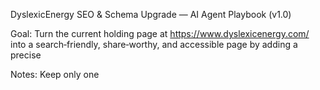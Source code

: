 DyslexicEnergy SEO & Schema Upgrade — AI Agent Playbook (v1.0)

Goal: Turn the current holding page at https://www.dyslexicenergy.com/ into a search‑friendly, share‑worthy, and accessible page by adding a precise <title>, head metadata, and schema.org JSON‑LD, while keeping the HTML clean and lightweight (no heavy third‑party JS).

Style: Plain English, British English. No tracking. Minimal dependencies. Keep performance and accessibility in mind.

⸻

0) Deliverables (what you must output)
	•	Updated <head> markup (copy‑pasteable) with:
	•	Title, meta description, robots, canonical
	•	Open Graph & Twitter Card
	•	Icons (favicon / apple‑touch‑icon)
	•	Optional: theme‑colour
	•	JSON‑LD <script> block containing WebSite, Organization, WebPage (and optional ContactPoint)
	•	Updated visible HTML structure for the holding page (header/main/footer) with semantic, accessible markup and email sign‑up placeholder.
	•	Robots.txt and optional sitemap.xml examples.
	•	Validation checklist and local‑preview instructions.

Keep all placeholders as {{LIKE_THIS}} so they are easy to search & replace.

⸻

1) Variables to collect (fill these before you start)

Token	What it is	Example / tips
{{BRAND_NAME}}	Brand/website name	DyslexicEnergy
{{PRIMARY_KEYPHRASE}}	Main SEO phrase	dyslexia support for adults
{{SECONDARY_KEYPHRASE}}	Complementary phrase	dyslexia coaching
{{TAGLINE}}	Short line used in titles	Different brains are amazing (if desired)
{{MISSION_SENTENCE}}	1–2 sentences	We celebrate dyslexia as a different way of thinking…
{{PAGE_URL}}	Canonical URL of page	https://www.dyslexicenergy.com/
{{OG_IMAGE_URL}}	1200×630 (min) social image	Absolute URL to a compressed PNG/JPG
{{LOGO_URL}}	Square logo for schema & icons	Absolute URL (ideally SVG or 512×512 PNG)
{{SOCIAL_LINKS}}	Array of profiles	e.g. BlueSky, Instagram, Mastodon, LinkedIn
{{CONTACT_EMAIL}}	Public email (optional)	hello@dyslexicenergy.com
{{LANG}}	Language code	en-GB

Title length: aim ≤ 60 characters. Meta description: aim 150–160 characters.

⸻

2) Phase Plan (expanded) — based on supplied guide

Phase 1 — Define your key message & SEO targets

Answer these:
	•	What is {{BRAND_NAME}}?
	•	Who is the audience?
	•	Pick 2–3 keyword phrases ({{PRIMARY_KEYPHRASE}}, {{SECONDARY_KEYPHRASE}}, optional long‑tail).
	•	Confirm tagline and mission sentence.

Why: These drive <title>, meta description, hero copy, and headings. Avoid “Coming soon” as the only signal.

Outputs:
	•	Draft <title> using brand + {{PRIMARY_KEYPHRASE}}
	•	Draft meta description weaving in both keyphrases naturally
	•	1× <h1> and a short intro paragraph using the same language

⸻

Phase 2 — Prepare head metadata

Must include:
	1.	Charset & viewport
	2.	Title (≤ ~60 chars)
	3.	Meta description (150–160 chars)
	4.	Robots (index, follow) unless intentionally noindex
	5.	Canonical linking to {{PAGE_URL}}
	6.	Open Graph block (og:title, og:description, og:type, og:url, og:image)
	7.	Twitter/X Card (summary_large_image)
	8.	Optional: theme‑colour, language, icons
	9.	JSON‑LD script (see Phase 3)

Output: the Head Snippet (see §4).

⸻

Phase 3 — Add structured data (schema.org via JSON‑LD)

Types to include:
	•	WebSite — the site as a whole
	•	Organization — the brand entity
	•	WebPage — this specific page
	•	Optional: ContactPoint (nested in Organization) and SearchAction on WebSite

Output: a single JSON‑LD @graph with stable @id anchors (see §5).

⸻

Phase 4 — Build content / visible HTML structure

Structure:
	•	<header>: logo/name + optional simple nav/social list
	•	<main>: <h1> (one per page), short paragraph with mission, optional email form CTA
	•	<footer>: copyright, accessibility & privacy links, social list repeat

Accessibility:
	•	Provide descriptive alt text for images
	•	Honour prefers‑colour‑scheme if you have styles; ensure contrast meets WCAG AA or better
	•	Logical heading order; focus order matches visual order

Output: the Body Skeleton (see §6).

⸻

Phase 5 — Validate & iterate

Run:
	•	Google Rich Results Test (validate JSON‑LD)
	•	Check HTML source (title/description/canonical present once)
	•	Mobile/responsive preview
	•	URL Inspection in Search Console (when live)
	•	Share the {{PAGE_URL}} to verify Open Graph render (e.g. social debuggers)
	•	Monitor impressions/CTR after deployment

Local preview:
	•	Option 1: python3 -m http.server 8080 then open http://localhost:8080
	•	Option 2: npx http-server -p 8080 (Node installed)

⸻

3) Copy guidance (use in title/description/hero)

Title patterns (pick one, keep ≤ ~60 chars):
	•	{{BRAND_NAME}} — {{PRIMARY_KEYPHRASE}}
	•	{{BRAND_NAME}}: {{PRIMARY_KEYPHRASE}} & {{SECONDARY_KEYPHRASE}}

Meta description template (150–160 chars):

{{BRAND_NAME}} offers {{PRIMARY_KEYPHRASE}} with practical tools and a positive, inclusive approach. {{TAGLINE}}. Join our updates to hear when we launch.

Hero content:
	•	<h1>{{BRAND_NAME}} — {{PRIMARY_KEYPHRASE}}</h1>
	•	<p>{{MISSION_SENTENCE}}</p>

Avoid keyword stuffing; write naturally.

⸻

4) HEAD SNIPPET (copy‑paste and fill tokens)

<head>
  <meta charset="utf-8">
  <meta name="viewport" content="width=device-width, initial-scale=1.0">

  <title>{{BRAND_NAME}} — {{PRIMARY_KEYPHRASE}}</title>
  <meta name="description" content="{{BRAND_NAME}} offers {{PRIMARY_KEYPHRASE}} with practical tools and a positive, inclusive approach. {{TAGLINE}}. Join our updates to hear when we launch.">
  <meta name="robots" content="index, follow">
  <link rel="canonical" href="{{PAGE_URL}}">

  <!-- Language & theme (optional but helpful) -->
  <meta http-equiv="content-language" content="{{LANG}}">
  <meta name="theme-color" content="#111111">

  <!-- Open Graph -->
  <meta property="og:title" content="{{BRAND_NAME}} — {{PRIMARY_KEYPHRASE}}">
  <meta property="og:description" content="{{BRAND_NAME}} offers {{PRIMARY_KEYPHRASE}} with practical tools and a positive, inclusive approach. {{TAGLINE}}">
  <meta property="og:type" content="website">
  <meta property="og:url" content="{{PAGE_URL}}">
  <meta property="og:image" content="{{OG_IMAGE_URL}}">
  <meta property="og:locale" content="{{LANG}}">

  <!-- Twitter / X -->
  <meta name="twitter:card" content="summary_large_image">
  <meta name="twitter:title" content="{{BRAND_NAME}} — {{PRIMARY_KEYPHRASE}}">
  <meta name="twitter:description" content="{{BRAND_NAME}} offers {{PRIMARY_KEYPHRASE}} with practical tools and a positive, inclusive approach. {{TAGLINE}}">
  <meta name="twitter:image" content="{{OG_IMAGE_URL}}">

  <!-- Icons -->
  <link rel="icon" href="/favicon.ico" sizes="any">
  <link rel="icon" href="/icon.svg" type="image/svg+xml">
  <link rel="apple-touch-icon" href="/apple-touch-icon.png">
  <link rel="manifest" href="/site.webmanifest">

  <!-- JSON-LD schema (see §5) -->
  <script type="application/ld+json" id="schema-graph">
  /* filled by §5 */
  </script>
</head>

Notes: Keep only one <title> and one meta description. OG/Twitter descriptions can be shorter if desired. og:image should be an absolute URL; aim for 1200×630px, ≤ ~300 KB.

⸻

5) JSON‑LD GRAPH (WebSite, Organization, WebPage)

Paste this into the <script type="application/ld+json" id="schema-graph"> block in §4 and replace tokens.

{
  "@context": "https://schema.org",
  "@graph": [
    {
      "@type": "WebSite",
      "@id": "{{PAGE_URL}}#website",
      "url": "{{PAGE_URL}}",
      "name": "{{BRAND_NAME}}",
      "description": "{{BRAND_NAME}}: {{PRIMARY_KEYPHRASE}}",
      "inLanguage": "{{LANG}}",
      "potentialAction": {
        "@type": "SearchAction",
        "target": "{{PAGE_URL}}search?q={search_term_string}",
        "query-input": "required name=search_term_string"
      }
    },
    {
      "@type": "Organization",
      "@id": "{{PAGE_URL}}#organization",
      "name": "{{BRAND_NAME}}",
      "url": "{{PAGE_URL}}",
      "logo": {
        "@type": "ImageObject",
        "url": "{{LOGO_URL}}"
      },
      "sameAs": {{SOCIAL_LINKS}},
      "contactPoint": {
        "@type": "ContactPoint",
        "contactType": "customer service",
        "email": "{{CONTACT_EMAIL}}",
        "availableLanguage": ["English"]
      }
    },
    {
      "@type": "WebPage",
      "@id": "{{PAGE_URL}}#webpage",
      "url": "{{PAGE_URL}}",
      "name": "{{BRAND_NAME}} — {{PRIMARY_KEYPHRASE}}",
      "description": "{{BRAND_NAME}} offers {{PRIMARY_KEYPHRASE}} with practical tools and a positive, inclusive approach. {{TAGLINE}}",
      "inLanguage": "{{LANG}}",
      "isPartOf": { "@id": "{{PAGE_URL}}#website" }
    }
  ]
}

Rules:
	•	Use absolute URLs for url, @id, og:image, logo.url.
	•	Keep stable @id anchors (#website, #organization, #webpage).
	•	Remove SearchAction if you won’t have search soon.
	•	If you don’t want to expose an email, remove the contactPoint block.

⸻

6) BODY SKELETON (semantic, accessible)

<body>
  <header class="site-header">
    <a href="/" class="brand" aria-label="{{BRAND_NAME}} home">
      <img src="{{LOGO_URL}}" alt="{{BRAND_NAME}} logo" width="96" height="96">
      <span class="brand-name">{{BRAND_NAME}}</span>
    </a>
    <nav aria-label="Social links">
      <ul class="social-list">
        <!-- Replace with real links; open in same tab by default -->
        <li><a href="https://bsky.app/profile/{{BRAND_NAME}}" rel="me">BlueSky</a></li>
        <li><a href="https://instagram.com/{{BRAND_NAME}}" rel="me">Instagram</a></li>
        <li><a href="https://mastodon.social/@{{BRAND_NAME}}" rel="me">Mastodon</a></li>
        <li><a href="https://www.linkedin.com/company/{{BRAND_NAME}}" rel="me">LinkedIn</a></li>
      </ul>
    </nav>
  </header>

  <main id="main-content">
    <h1>{{BRAND_NAME}} — {{PRIMARY_KEYPHRASE}}</h1>
    <p>{{MISSION_SENTENCE}}</p>

    <section aria-labelledby="signup-heading">
      <h2 id="signup-heading">Stay in touch</h2>
      <form method="post" action="{{FORM_ACTION_URL}}" class="signup-form" autocomplete="email">
        <label for="email">Email address</label>
        <input id="email" name="email" type="email" required inputmode="email" placeholder="you@example.com">
        <button type="submit">Notify me</button>
      </form>
      <p class="privacy-note">We don’t track you. We only use your email to send updates about {{BRAND_NAME}}.</p>
    </section>

    <!-- Optional hero / image with alt text -->
    <!-- <img src="/assets/hero.jpg" alt="Abstract rainbow gradient background with soft star shapes"> -->
  </main>

  <footer class="site-footer">
    <p>&copy; <span id="year"></span> {{BRAND_NAME}}. <a href="/accessibility">Accessibility</a> · <a href="/privacy">Privacy</a></p>
  </footer>

  <script>
    // Tiny enhancement: current year, no tracking
    document.getElementById('year').textContent = new Date().getFullYear();
  </script>
</body>

Form note: Replace {{FORM_ACTION_URL}} with your provider’s endpoint (or a serverless handler). Keep it as plain HTML to avoid third‑party JS bloat.

⸻

7) robots.txt and (optional) sitemap.xml

/robots.txt

User-agent: *
Allow: /
Sitemap: https://www.dyslexicenergy.com/sitemap.xml

/sitemap.xml (optional; update lastmod on deploy)

<?xml version="1.0" encoding="UTF-8"?>
<urlset xmlns="http://www.sitemaps.org/schemas/sitemap/0.9">
  <url>
    <loc>{{PAGE_URL}}</loc>
    <lastmod>2025-10-03</lastmod>
    <changefreq>weekly</changefreq>
    <priority>0.8</priority>
  </url>
</urlset>


⸻

8) Acceptance criteria
	•	Title contains {{BRAND_NAME}} and {{PRIMARY_KEYPHRASE}}; ≤ ~60 chars
	•	Meta description ~150–160 chars; includes keyphrases naturally
	•	Canonical points to {{PAGE_URL}} and appears only once
	•	OG/Twitter tags render correct title, description, and image in debuggers
	•	JSON‑LD validates with zero errors in Rich Results Test
	•	Single <h1>; headings follow a logical order
	•	Images use meaningful alt
	•	Email form is focusable, labelled, and works without JS
	•	No tracking scripts present
	•	Page loads fast (no large blocking assets; og:image ≤ ~300 KB)

⸻

9) Quick QA checklist (tick before publish)
	•	View source: 1× <title>, 1× meta description, 1× canonical
	•	Open Graph Preview OK
	•	Mobile viewport OK; no horizontal scroll
	•	Lighthouse: SEO ≥ 90, Accessibility ≥ 95 (target)
	•	Schema @id anchors stable and absolute
	•	Links have discernible names and adequate contrast

⸻

10) Minimal CSS (optional starter)

:root { color-scheme: light dark; }
body { font-family: system-ui, -apple-system, Segoe UI, Roboto, sans-serif; margin: 0; line-height: 1.6; }
.site-header, .site-footer { padding: 1rem; }
.brand { display: inline-flex; align-items: center; gap: .5rem; text-decoration: none; }
.brand-name { font-weight: 600; }
main { padding: 2rem 1rem; max-width: 70ch; margin: 0 auto; }
.signup-form { display: flex; gap: .5rem; flex-wrap: wrap; }
.signup-form input { flex: 1 1 260px; padding: .6rem .8rem; }
.signup-form button { padding: .6rem .9rem; cursor: pointer; }
.social-list { list-style: none; display: flex; gap: .75rem; padding: 0; margin: 0; }
.privacy-note { font-size: .9rem; opacity: .8; }


⸻

11) Example filled‑in (for reference only — do not ship as‑is)

Example title/description
	•	Title: DyslexicEnergy — dyslexia support for adults
	•	Description: DyslexicEnergy offers dyslexia support for adults with practical tools and a positive, inclusive approach. Different brains are amazing. Join our updates.

Example JSON‑LD edits
	•	Replace {{SOCIAL_LINKS}} with something like:

[
  "https://bsky.app/profile/dyslexicenergy.com",
  "https://www.instagram.com/dyslexicenergy",
  "https://mastodon.social/@dyslexicenergy",
  "https://www.linkedin.com/company/dyslexicenergy"
]



⸻

12) Implementation steps (do this in order)
	1.	Fill tokens in §1.
	2.	Paste Head Snippet (§4) into your page <head> and replace tokens.
	3.	Paste JSON‑LD Graph (§5) into the <script id="schema-graph"> block.
	4.	Update Body Skeleton (§6), especially <h1>, intro paragraph, and form action.
	5.	Add robots.txt (and optional sitemap.xml).
	6.	Preview locally (see Phase 5) and validate (SEO & schema).
	7.	Commit & deploy (e.g., GitHub Pages). Re‑run social debuggers to refresh cache if needed.

⸻

13) Change log
	•	v1.0 (2025‑10‑03): Initial playbook created from step‑by‑step brief; added tokens, copy templates, JSON‑LD @graph, acceptance criteria, and QA checklist.